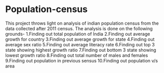 # Population-census
This project throws light on analysis of indian population census from the data collected after 2011 census. The analysis is done on the following grounds-
1.Finding out total population of India
2.Finding out average growth for country
3.Finding out average growth for state
4.Finding out average sex ratio 
5.Finding out average literacy rate
6.Finding out top 3 state showing highest growth ratio
7.Finding out bottom 3 state showing lowest growth ratio
8.Finding out total number of males and females
9.Finding out population in previous sensus
10.Finding out population v/s area
